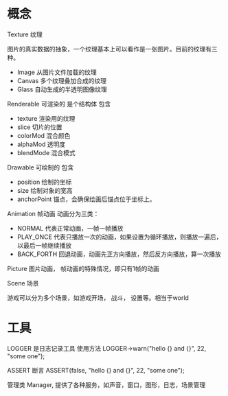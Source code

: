 # 概念
Texture 纹理

图片的真实数据的抽象，一个纹理基本上可以看作是一张图片。目前的纹理有三种。
- Image 从图片文件加载的纹理
- Canvas 多个纹理叠加合成的纹理
- Glass 自动生成的半透明图像纹理

Renderable 可渲染的
是个结构体
包含
- texture 渲染用的纹理
- slice 切片的位置
- colorMod 混合颜色
- alphaMod 透明度
- blendMode 混合模式

Drawable 可绘制的
包含
- position 绘制的坐标
- size 绘制对象的宽高
- anchorPoint 锚点，会确保绘画后锚点位于坐标上。

Animation 帧动画
动画分为三类：
- NORMAL 代表正常动画，一帧一帧播放
- PLAY_ONCE 代表只播放一次的动画，如果设置为循环播放，则播放一遍后，以最后一帧继续播放
- BACK_FORTH 回退动画，动画先正方向播放，然后反方向播放，算一次播放

Picture 图片动画， 帧动画的特殊情况，即只有1帧的动画

Scene 场景

游戏可以分为多个场景，如游戏开场， 战斗， 设置等。相当于world

# 工具
LOGGER 是日志记录工具 使用方法 LOGGER->warn("hello {} and {}", 22, "some one");

ASSERT 断言 ASSERT(false, "hello {} and {}", 22, "some one");

管理类 Manager, 提供了各种服务，如声音，窗口，图形，日志，场景管理


